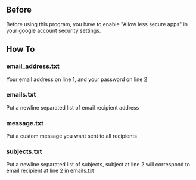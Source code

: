 ## Before ##
Before using this program, you have to enable "Allow less secure apps" in your google account security settings.
## How To ##
### email_address.txt ###
Your email address on line 1, and your password on line 2

### emails.txt ###
Put a newline separated list of email recipient address

### message.txt ###
Put a custom message you want sent to all recipients

### subjects.txt ###
Put a newline separated list of subjects, subject at line 2 will correspond to email recipient at line 2 in emails.txt
